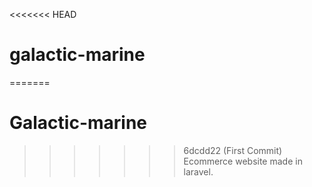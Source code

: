 <<<<<<< HEAD
# galactic-marine
=======
# Galactic-marine
>>>>>>> 6dcdd22 (First Commit)
Ecommerce website made in laravel.
